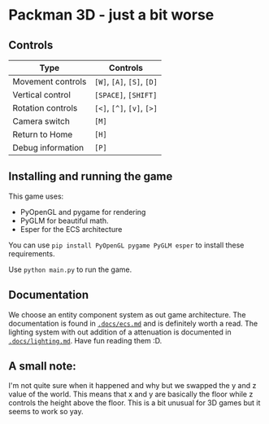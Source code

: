 # Packman 3D - just a bit worse

## Controls
| Type              | Controls                   |
| ----------------- | -------------------------- |
| Movement controls | `[W]`, `[A]`, `[S]`, `[D]` |
| Vertical control  | `[SPACE]`, `[SHIFT]`       |
| Rotation controls | `[<]`, `[^]`, `[v]`, `[>]` |
| Camera switch     | `[M]`                      |
| Return to Home    | `[H]`                      |
| Debug information | `[P]`                      | 

## Installing and running the game
This game uses: 
* PyOpenGL and pygame for rendering
* PyGLM for beautiful math.
* Esper for the ECS architecture

You can use `pip install PyOpenGL pygame PyGLM esper` to install these requirements.

Use `python main.py` to run the game.

## Documentation
We choose an entity component system as out game architecture. The documentation is found in [`.docs/ecs.md`](.docs/ecs.md) and is definitely worth a read. The lighting system with out addition of a attenuation is documented in [`.docs/lighting.md`](.docs/lighting.md). Have fun reading them :D.

## A small note:
I'm not quite sure when it happened and why but we swapped the y and z value of the world. This means that x and y are basically the floor while z controls the height above the floor. This is a bit unusual for 3D games but it seems to work so yay.